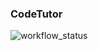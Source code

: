 ### CodeTutor
![workflow_status](https://github.com/YuanData/CodeTutor/actions/workflows/hugo.yml/badge.svg)